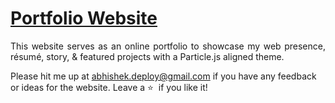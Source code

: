 # <a href="abhishek.tk" target="_blank">Portfolio Website</a>


 <p align="justify">This website serves as an online portfolio to showcase my web presence, résumé, story, & featured projects with a Particle.js aligned theme.</p>

Please hit me up at abhishek.deploy@gmail.com if you have any feedback or ideas for the website. Leave a :star: &nbsp;if you like it!
